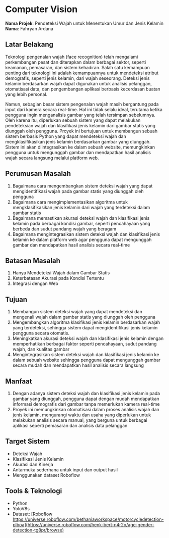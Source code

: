 # Computer Vision

**Nama Projek**: Pendeteksi Wajah untuk Menentukan Umur dan Jenis Kelamin
**Nama**: Fahryan Ardana

## Latar Belakang
Teknologi pengenalan wajah (face recognition) telah mengalami perkembangan pesat dan diterapkan dalam berbagai sektor, seperti keamanan, pemasaran, dan sistem kehadiran. Salah satu kemampuan penting dari teknologi ini adalah kemampuannya untuk mendeteksi atribut demografis, seperti jenis kelamin, dari wajah seseorang. Deteksi jenis kelamin berdasarkan wajah dapat digunakan untuk analisis pelanggan, otomatisasi data, dan pengembangan aplikasi berbasis kecerdasan buatan yang lebih personal.

Namun, sebagian besar sistem pengenalan wajah masih bergantung pada input dari kamera secara real-time. Hal ini tidak selalu ideal, terutama ketika pengguna ingin menganalisis gambar yang telah tersimpan sebelumnya. Oleh karena itu, diperlukan sebuah sistem yang dapat melakukan pendeteksian wajah dan klasifikasi jenis kelamin dari gambar statis yang diunggah oleh pengguna.
Proyek ini bertujuan untuk membangun sebuah sistem berbasis Python yang dapat mendeteksi wajah dan mengklasifikasikan jenis kelamin berdasarkan gambar yang diunggah. Sistem ini akan diintegrasikan ke dalam sebuah website, memungkinkan pengguna untuk mengunggah gambar dan mendapatkan hasil analisis wajah secara langsung melalui platform web.

## Perumusan Masalah
1) Bagaimana cara mengembangkan sistem deteksi wajah yang dapat mengidentifikasi wajah pada gambar statis yang diunggah oleh pengguna
2) Bagaimana cara mengimplementasikan algoritma untuk mengklasifikasikan jenis kelamin dari wajah yang terdeteksi dalam gambar statis
3) Bagaimana memastikan akurasi deteksi wajah dan klasifikasi jenis kelamin pada berbagai kondisi gambar, seperti pencahayaan yang berbeda dan sudut pandang wajah yang beragam
4) Bagaimana mengintegrasikan sistem deteksi wajah dan klasifikasi jenis kelamin ke dalam platform web agar pengguna dapat mengunggah gambar dan mendapatkan hasil analisis secara real-time

## Batasan Masalah
1) Hanya Mendeteksi Wajah dalam Gambar Statis
2) Keterbatasan Akurasi pada Kondisi Tertentu
3) Integrasi dengan Web
  
## Tujuan
1) Membangun sistem deteksi wajah yang dapat mendeteksi dan mengenali wajah dalam gambar statis yang diunggah oleh pengguna
2) Mengembangkan algoritma klasifikasi jenis kelamin berdasarkan wajah yang terdeteksi, sehingga sistem dapat mengidentifikasi jenis kelamin pengguna secara otomatis.
3) Meningkatkan akurasi deteksi wajah dan klasifikasi jenis kelamin dengan memperhatikan berbagai faktor seperti pencahayaan, sudut pandang wajah, dan kualitas gambar
4) Mengintegrasikan sistem deteksi wajah dan klasifikasi jenis kelamin ke dalam sebuah website sehingga pengguna dapat mengunggah gambar secara mudah dan mendapatkan hasil analisis secara langsung

## Manfaat
1) Dengan adanya sistem deteksi wajah dan klasifikasi jenis kelamin pada gambar yang diunggah, pengguna dapat dengan mudah mendapatkan informasi demografis dari gambar tanpa memerlukan kamera real-time
2) Proyek ini memungkinkan otomatisasi dalam proses analisis wajah dan jenis kelamin, mengurangi waktu dan usaha yang diperlukan untuk melakukan analisis secara manual, yang berguna untuk berbagai aplikasi seperti pemasaran dan analisis data pelanggan

## Target Sistem
- Deteksi Wajah
- Klasifikasi Jenis Kelamin
- Akurasi dan Kinerja
- Antarmuka sederhana untuk input dan output hasil
- Menggunakan dataset Roboflow

## Tools & Teknologi
- Python
- YoloV8s
- Dataset: [Roboflow https://universe.roboflow.com/bethaniaworkspace/motorcycledetection-plboa](https://universe.roboflow.com/henk-bert-n4r2o/age-gender-detection-tg8pr/browse)
